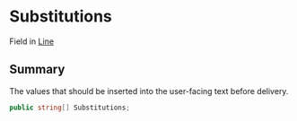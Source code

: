 # Substitutions

Field in [Line](yarn.line.md)

## Summary

The values that should be inserted into the user-facing text before delivery.

```csharp
public string[] Substitutions;
```
